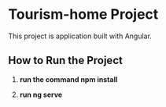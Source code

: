 # Tourism-home Project

This project is application built with Angular.

## How to Run the Project 

1. **run the command npm install**  


1. **run ng serve**  
